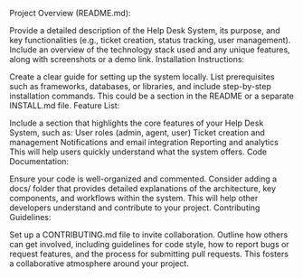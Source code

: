 Project Overview (README.md):

Provide a detailed description of the Help Desk System, its purpose, and key functionalities (e.g., ticket creation, status tracking, user management). Include an overview of the technology stack used and any unique features, along with screenshots or a demo link.
Installation Instructions:

Create a clear guide for setting up the system locally. List prerequisites such as frameworks, databases, or libraries, and include step-by-step installation commands. This could be a section in the README or a separate INSTALL.md file.
Feature List:

Include a section that highlights the core features of your Help Desk System, such as:
User roles (admin, agent, user)
Ticket creation and management
Notifications and email integration
Reporting and analytics
This will help users quickly understand what the system offers.
Code Documentation:

Ensure your code is well-organized and commented. Consider adding a docs/ folder that provides detailed explanations of the architecture, key components, and workflows within the system. This will help other developers understand and contribute to your project.
Contributing Guidelines:

Set up a CONTRIBUTING.md file to invite collaboration. Outline how others can get involved, including guidelines for code style, how to report bugs or request features, and the process for submitting pull requests. This fosters a collaborative atmosphere around your project.

